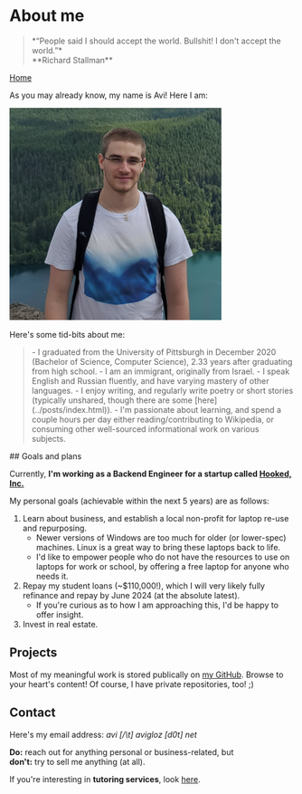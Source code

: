 <title> About Avi </title>
<meta http-equiv="Content-Type" content="text/html; charset=UTF-8"/>
<meta name="viewport" content="width=device-width, initial-scale=1"/>
<link href="https://fonts.googleapis.com/css?family=IBM+Plex+Mono|Open+Sans" rel="stylesheet"/>
<link href="../stylesheet.css" rel="stylesheet"/>
<link rel="shortcut icon" type="image/png" href="/images/favicon.png"/>

# About me

<blockquote class="quote">
    *“People said I should accept the world. Bullshit! I don't accept the world.”* <br> **Richard Stallman**
</blockquote>

[Home](../)

As you may already know, my name is Avi! Here I am:

<img src="../images/avi_photo_summer2020.png" alt="A photograph of Avi Glozman" height="375px" width="375px"/>

Here's some tid-bits about me:

<blockquote>
- I graduated from the University of Pittsburgh in December 2020 (Bachelor of Science, Computer Science), 2.33 years after graduating from high school.
- I am an immigrant, originally from Israel.
- I speak English and Russian fluently, and have varying mastery of other languages.
- I enjoy writing, and regularly write poetry or short stories (typically unshared, though there are some [here](../posts/index.html)).
- I'm passionate about learning, and spend a couple hours per day either reading/contributing to Wikipedia, or consuming other well-sourced informational work on various subjects.
</blockquote>
## Goals and plans

Currently, **I'm working as a Backend Engineer for a startup called [Hooked, Inc.](https://hookedstream.com)**

My personal goals (achievable within the next 5 years) are as follows:

1. Learn about business, and establish a local non-profit for laptop re-use and repurposing.
	- Newer versions of Windows are too much for older (or lower-spec) machines. Linux is a great way to bring these laptops back to life.
	- I'd like to empower people who do not have the resources to use on laptops for work or school, by offering a free laptop for anyone who needs it.
2. Repay my student loans (~$110,000!), which I will very likely fully refinance and repay by June 2024 (at the absolute latest).
	- If you're curious as to how I am approaching this, I'd be happy to offer insight.
3. Invest in real estate.

## Projects

Most of my meaningful work is stored publically on [my GitHub](https://github.com/avigloz). Browse to your heart's content! Of course, I have private repositories, too! ;)

## Contact

Here's my email address:
*avi [/\\t] avigloz [d0t] net*

**Do:** reach out for anything personal or business-related, but <br>
**don't:** try to sell me anything (at all).

If you're interesting in **tutoring services**, look [here](../tutoring/).
